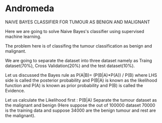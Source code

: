 # Andromeda

NAIVE BAYES CLASSIFIER FOR TUMOUR AS BENIGN AND MALIGNANT

Here we are going to solve Naive Bayes's classifier using supervised machine learning.

The problem here is of classifing the tumour classification as benign and malignant.

We are going to separate the dataset into three dataset namely as Traing dataset(70%), Cross Validation(20%) and the test dataset(10%).

Let us discussed the Bayes rule as P(A|B)= (P(B|A)*P(A)) / P(B) where LHS side is called the posterior probability and P(B|A) is known as the likelihood function and P(A) is known as prior probability and P(B) is called the Evidence.

Let us calculate the Likelihood first :
          P(B|A)
					Separate the tumour dataset as the malignant and benign (Here suppose the out of 100000 dataset 70000 is the training data and             suppose 34000 are the benign tumour and rest are the malignant).
					
					
					
					


